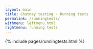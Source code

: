 ```yaml
---
layout: main
title: Chutney testing - Running tests
permalink: /runningtests/
withmenu: leftmenu.html
rightmenu: running tests
---
```

{% include pages/runningtests.html %}